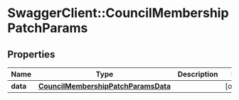 # SwaggerClient::CouncilMembershipPatchParams

## Properties
Name | Type | Description | Notes
------------ | ------------- | ------------- | -------------
**data** | [**CouncilMembershipPatchParamsData**](CouncilMembershipPatchParamsData.md) |  | [optional] 


